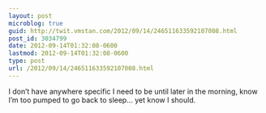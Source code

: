 ```yaml
---
layout: post
microblog: true
guid: http://twit.vmstan.com/2012/09/14/246511633592107008.html
post_id: 3034799
date: 2012-09-14T01:32:08-0600
lastmod: 2012-09-14T01:32:08-0600
type: post
url: /2012/09/14/246511633592107008.html
---
```

I don’t have anywhere specific I need to be until later in the morning, know I’m too pumped to go back to sleep… yet know I should.
